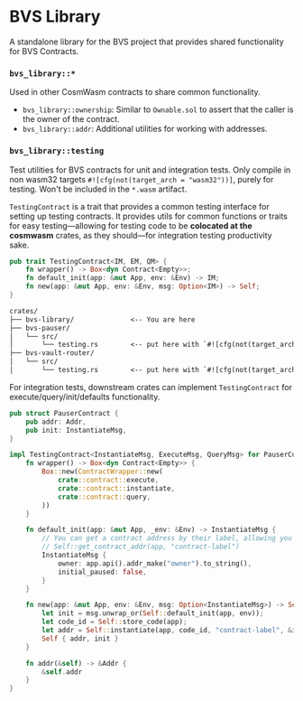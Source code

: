 # BVS Library

A standalone library for the BVS project that provides shared functionality for BVS Contracts.

### `bvs_library::*`

Used in other CosmWasm contracts to share common functionality.

- `bvs_library::ownership`: Similar to `Ownable.sol` to assert that the caller is the owner of the contract.
- `bvs_library::addr`: Additional utilities for working with addresses.

### `bvs_library::testing`

Test utilities for BVS contracts for unit and integration tests.
Only compile in non wasm32 targets `#![cfg(not(target_arch = "wasm32"))]`, purely for testing.
Won't be included in the `*.wasm` artifact.

`TestingContract` is a trait that provides a common testing interface for setting up testing contracts.
It provides utils for common functions or traits for easy testing—allowing for testing code to be **colocated at
the cosmwasm** crates, as they should—for integration testing productivity sake.

```rust
pub trait TestingContract<IM, EM, QM> {
    fn wrapper() -> Box<dyn Contract<Empty>>;
    fn default_init(app: &mut App, env: &Env) -> IM;
    fn new(app: &mut App, env: &Env, msg: Option<IM>) -> Self;
}
```

```txt
crates/
├── bvs-library/              <-- You are here
├── bvs-pauser/
│   └── src/
│       └── testing.rs        <-- put here with `#![cfg(not(target_arch = "wasm32"))]`
├── bvs-vault-router/
│   └── src/
│       └── testing.rs        <-- put here with `#![cfg(not(target_arch = "wasm32"))]`
```

For integration tests, downstream crates can implement `TestingContract` for execute/query/init/defaults functionality.

```rust
pub struct PauserContract {
    pub addr: Addr,
    pub init: InstantiateMsg,
}

impl TestingContract<InstantiateMsg, ExecuteMsg, QueryMsg> for PauserContract {
    fn wrapper() -> Box<dyn Contract<Empty>> {
        Box::new(ContractWrapper::new(
            crate::contract::execute,
            crate::contract::instantiate,
            crate::contract::query,
        ))
    }

    fn default_init(app: &mut App, _env: &Env) -> InstantiateMsg {
        // You can get a contract address by their label, allowing you to orchestrate "instinctively" — however, we still need to remove circular dependency.
        // Self::get_contract_addr(app, "contract-label")
        InstantiateMsg {
            owner: app.api().addr_make("owner").to_string(),
            initial_paused: false,
        }
    }

    fn new(app: &mut App, env: &Env, msg: Option<InstantiateMsg>) -> Self {
        let init = msg.unwrap_or(Self::default_init(app, env));
        let code_id = Self::store_code(app);
        let addr = Self::instantiate(app, code_id, "contract-label", &init);
        Self { addr, init }
    }

    fn addr(&self) -> &Addr {
        &self.addr
    }
}
```
